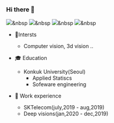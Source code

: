 ### Hi there 👋

<!--
**statjuns/statjuns** is a ✨ _special_ ✨ repository because its `README.md` (this file) appears on your GitHub profile.

- 🔭 I’m currently working on 
- 🌱 I’m currently learning ...
- 👯 I’m looking to collaborate on ...
- 🤔 I’m looking for help with ...
- 💬 Ask me about ...
- 📫 How to reach me: ...
- 😄 Pronouns: ...
- ⚡ Fun fact: ...
-->
<img src="https://img.shields.io/badge/Python-#3776AB?style=flat-square&logo=Python&logoColor=white"/></a>&nbsp <img src="https://img.shields.io/badge/Java-#007396?style=flat-square&logo=Java&logoColor=white"/></a>&nbsp <img src="https://img.shields.io/badge/C-#A8B9CC?style=flat-square&logo=C&logoColor=white"/></a>&nbsp <img src="https://img.shields.io/badge/Pytorch-#EE4C2C?style=flat-square&logo=Pytorch&logoColor=white"/></a>&nbsp 

- 👼Intersts
  - Computer vision, 3d vision .. 

- 🎓 Education
  - Konkuk University(Seoul)
    - Applied Statiscs
    - Sofeware engineering

- 🔭 Work experience
  - SKTelecom(july,2019 - aug,2019)
  - Deep visions(jan,2020 - dec,2019)
